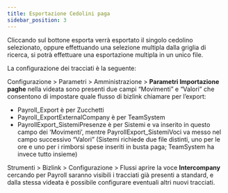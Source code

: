 ```yaml
---
title: Esportazione Cedolini paga
sidebar_position: 3
---
```

 
Cliccando sul bottone esporta verrà esportato il singolo cedolino selezionato, oppure effettuando una selezione multipla dalla griglia di ricerca, si potrà effettuare una esportazione multipla in un unico file.

La configurazione dei tracciati è la seguente:

Configurazione > Parametri > Amministrazione > **Parametri Importazione paghe**
nella videata sono presenti due campi “Movimenti” e “Valori” che consentono di impostare quale flusso di bizlink chiamare per l’export:

- Payroll_Export è per Zucchetti
- Payroll_ExportExternalCompany è per TeamSystem
- PayrollExport_SistemiPresenze è per Sistemi e va inserito in questo campo dei ‘Movimenti’, mentre PayrollExport_SistemiVoci va messo nel campo successivo “Valori” (Sistemi richiede due file distinti, uno per le ore e uno per i rimborsi spese inseriti in busta paga; TeamSystem ha invece tutto insieme)

Strumenti > Bizlink > Configurazione > Flussi 
aprire la voce **Intercompany**
cercando per Payroll saranno visibili i tracciati già presenti a standard, e dalla stessa videata è possibile configurare eventuali altri nuovi tracciati.
